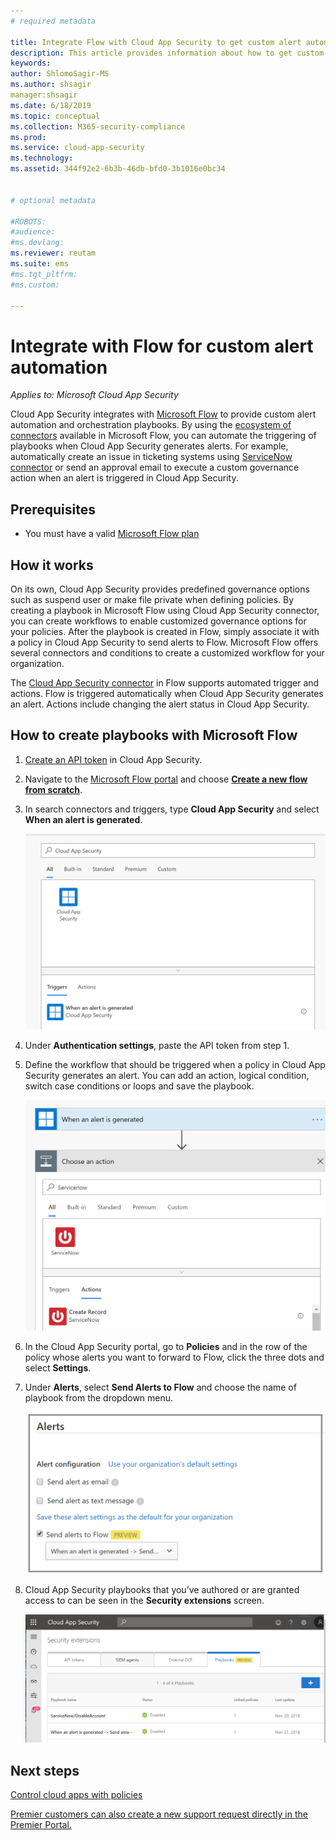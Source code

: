 ```yaml
---
# required metadata

title: Integrate Flow with Cloud App Security to get custom alert automation
description: This article provides information about how to get custom alert automation by integrating Flow with Cloud App Security.
keywords:
author: ShlomoSagir-MS
ms.author: shsagir
manager:shsagir
ms.date: 6/18/2019
ms.topic: conceptual
ms.collection: M365-security-compliance
ms.prod:
ms.service: cloud-app-security
ms.technology:
ms.assetid: 344f92e2-6b3b-46db-bfd0-3b1016e0bc34


# optional metadata

#ROBOTS:
#audience:
#ms.devlang:
ms.reviewer: reutam
ms.suite: ems
#ms.tgt_pltfrm:
#ms.custom:

---
```


# Integrate with Flow for custom alert automation

*Applies to: Microsoft Cloud App Security*

Cloud App Security integrates with [Microsoft Flow](https://docs.microsoft.com/flow/getting-started) to provide custom alert automation and orchestration playbooks. By using the [ecosystem of connectors](https://docs.microsoft.com/connectors/) available in Microsoft Flow, you can automate the triggering of playbooks when Cloud App Security generates alerts. For example, automatically create an issue in ticketing systems using [ServiceNow connector](https://docs.microsoft.com/connectors/service-now/) or send an approval email to execute a custom governance action when an alert is triggered in Cloud App Security.  

## Prerequisites 

 - You must have a valid [Microsoft Flow plan](https://flow.microsoft.com/en-us/pricing)

## How it works

On its own, Cloud App Security provides predefined governance options such as suspend user or make file private when defining policies. By creating a playbook in Microsoft Flow using Cloud App Security connector, you can create workflows to enable customized governance options for your policies. After the playbook is created in Flow, simply associate it with a policy in Cloud App Security to send alerts to Flow. Microsoft Flow offers several connectors and conditions to create a customized workflow for your organization. 

The [Cloud App Security connector](https://docs.microsoft.com/connectors/cloudappsecurity/) in Flow supports automated trigger and actions. Flow is triggered automatically when Cloud App Security generates an alert. Actions include changing the alert status in Cloud App Security. 

## How to create playbooks with Microsoft Flow

1. [Create an API token](api-tokens.md) in Cloud App Security. 

2. Navigate to the [Microsoft Flow portal](https://flow.microsoft.com) and choose [**Create a new flow from scratch**](https://docs.microsoft.com/flow/get-started-logic-flow). 

3. In search connectors and triggers, type **Cloud App Security** and select **When an alert is generated**.

   ![Flow when alert is generated](./media/flow-when-alert.png)

4. Under **Authentication settings**, paste the API token from step 1. 

5. Define the workflow that should be triggered when a policy in Cloud App Security generates an alert. You can add an action, logical condition, switch case conditions or loops and save the playbook. 

   ![Flow workflow](./media/flow-workflow.png)

6. In the Cloud App Security portal, go to **Policies** and in the row of the policy whose alerts you want to forward to Flow, click the three dots and select **Settings**. 
7. Under **Alerts**, select **Send Alerts to Flow** and choose the name of playbook from the dropdown menu.  

   ![Enable Flow in Cloud App Security portal](./media/flow-mcas-config.png)

8. Cloud App Security playbooks that you’ve authored or are granted access to can be seen in the **Security extensions** screen. 

  
   ![view playbooks in Cloud App Security](./media/flow-extensions.png)
 
 

## Next steps 
[Control cloud apps with policies](control-cloud-apps-with-policies.md)   

[Premier customers can also create a new support request directly in the Premier Portal.](https://premier.microsoft.com/)  
